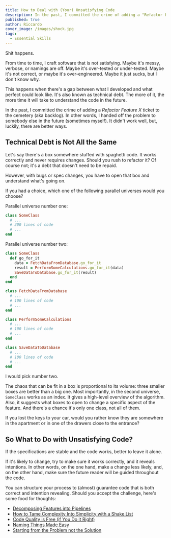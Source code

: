 ```yaml
---
title: How to Deal with (Your) Unsatisfying Code
description: In the past, I committed the crime of adding a "Refactor Feature X" ticket to the cemetery (aka backlog). Luckily, there are better ways.
published: true
author: Riccardo
cover_image: /images/shock.jpg
tags:
  - Essential Skills
---
```


Shit happens.

From time to time, I craft software that is not satisfying. Maybe it's messy, verbose, or namings are off. Maybe it's over-tested or under-tested. Maybe it's not correct, or maybe it's over-engineered. Maybe it just sucks, but I don't know why.

This happens when there's a gap between what I developed and what perfect could look like. It's also known as technical debt. The more of it, the more time it will take to understand the code in the future.

In the past, I committed the crime of adding a *Refactor Feature X* ticket to the cemetery (aka backlog). In other words, I handed off the problem to somebody else in the future (sometimes myself). It didn't work well, but, luckily, there are better ways.

## Technical Debt is Not All the Same

Let's say there's a box somewhere stuffed with spaghetti code. It works correctly and never requires changes. Should you rush to refactor it? Of course not; it's a debt that doesn't need to be repaid.

However, with bugs or spec changes, you have to open that box and understand what's going on.

If you had a choice, which one of the following parallel universes would you choose?

Parallel universe number one:

```ruby
class SomeClass
  # ...
  # 300 lines of code
  # ...
end
```

Parallel universe number two:

```ruby
class SomeClass
  def go_for_it
    data = FetchDataFromDatabase.go_for_it
    result = PerformSomeCalculations.go_for_it(data)
    SaveDataToDatabase.go_for_it(result)
  end
end

class FetchDataFromDatabase
  # ...
  # 100 lines of code
  # ...
end

class PerformSomeCalculations
  # ...
  # 100 lines of code
  # ...
end

class SaveDataToDatabase
  # ...
  # 100 lines of code
  # ...
end
```

I would pick number two.

The chaos that can be fit in a box is proportional to its volume: three smaller boxes are better than a big one. Most importantly, in the second universe, `SomeClass` works as an index. It gives a high-level overview of the algorithm. Also, it suggests what boxes to open to change a specific aspect of the feature. And there's a chance it's only one class, not all of them.

If you lost the keys to your car, would you rather know they are somewhere in the apartment or in one of the drawers close to the entrance?

## So What to Do with Unsatisfying Code?

If the specifications are stable and the code works, better to leave it alone.

If it's likely to change, try to make sure it works correctly, and it reveals intentions. In other words, on the one hand, make a change less likely, and, on the other hand, make sure the future reader will be guided throughout the code.

You can structure your process to (almost) guarantee code that is both correct and intention revealing. Should you accept the challenge, here's some food for thoughts:

- [Decomposing Features into Pipelines](/posts/2020-06-29-decomposing-features-into-pipelines/)
- [How to Tame Complexity Into Simplicity with a Shake List](/posts/2020-08-28-how-to-tame-complexity-into-simplicity-with-a-shake-list/)
- [Code Quality is Free (if You Do it Right)](/posts/2020-08-20-code-quality-is-free-if-you-do-it-right/)
- [Naming Things Made Easy](/posts/2020-07-24-naming-things-made-easy/)
- [Starting from the Problem not the Solution](/posts/2020-06-19-starting-from-the-problem-not-the-solution/)
